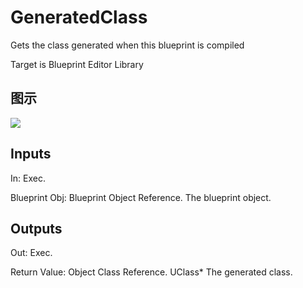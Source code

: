 # GeneratedClass

Gets the class generated when this blueprint is compiled

Target is Blueprint Editor Library

## 图示

![]($-20221218-18542703.png)

## Inputs

In: Exec.

Blueprint Obj: Blueprint Object Reference. The blueprint object.  

## Outputs

Out: Exec.

Return Value: Object Class Reference. UClass* The generated class.

